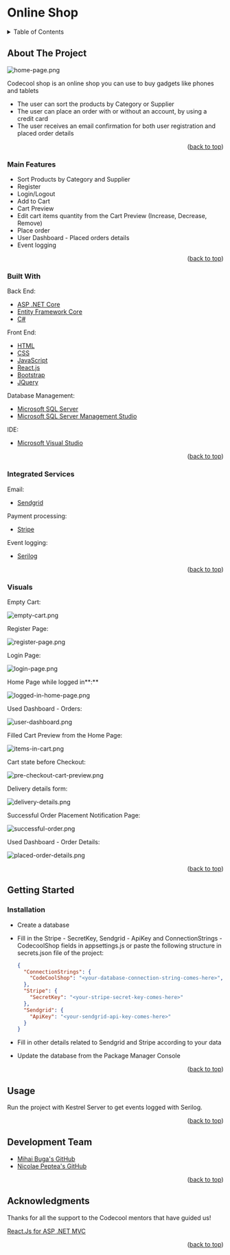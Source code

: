 <div id="top"></div>

# Online Shop

<!-- TABLE OF CONTENTS -->
<details>
  <summary>Table of Contents</summary>
  <ol>
    <li>
      <a href="#about-the-project">About The Project</a>
      <ul>
        <li><a href="#main-features">Main Features</a></li>
        <li><a href="#integrated-services">Integrated Services</a></li>
        <li><a href="#built-with">Built With</a></li>
        <li><a href="#visuals">Visuals</a></li>
      </ul>
    </li>
    <li>
      <a href="#getting-started">Getting Started</a>
      <ul>
        <li><a href="#installation">Installation</a></li>
      </ul>
    </li>
    <li><a href="#usage">Usage</a></li>
    <li><a href="#development-team">Development Team</a></li>
    <li><a href="#acknowledgments">Acknowledgments</a></li>
  </ol>
</details>



<!-- ABOUT THE PROJECT -->
## About The Project

![home-page.png][home-page]

Codecool shop is an online shop you can use to buy gadgets like phones and tablets

- The user can sort the products by Category or Supplier
- The user can place an order with or without an account, by using a credit card
- The user receives an email confirmation for both user registration and placed order details

<p align="right">(<a href="#top">back to top</a>)</p>


### Main Features

- Sort Products by Category and Supplier
- Register
- Login/Logout
- Add to Cart
- Cart Preview
- Edit cart items quantity from the Cart Preview (Increase, Decrease, Remove)
- Place order
- User Dashboard - Placed orders details
- Event logging

<p align="right">(<a href="#top">back to top</a>)</p>

### Built With

Back End:
* [ASP .NET Core][asp-net-core]
* [Entity Framework Core][ef-core]
* [C#][c#]

Front End:
* [HTML][html]
* [CSS][css]
* [JavaScript][js]
* [React.js][react]
* [Bootstrap][bootstrap]
* [JQuery][jquery]

Database Management:
* [Microsoft SQL Server][msql-server]
* [Microsoft SQL Server Management Studio][ssms]

IDE:
* [Microsoft Visual Studio][visual-studio]

<p align="right">(<a href="#top">back to top</a>)</p>


### Integrated Services

Email:
* [Sendgrid][sendgrid]

Payment processing:
* [Stripe][stripe]

Event logging:
* [Serilog][serilog]

<p align="right">(<a href="#top">back to top</a>)</p>

### Visuals

Empty Cart:

![empty-cart.png][empty-cart]

Register Page:

![register-page.png][register-page]

Login Page:

![login-page.png][login-page]

Home Page while logged in**:**

![logged-in-home-page.png][logged-in-home-page]

Used Dashboard - Orders:

![user-dashboard.png][user-dashboard]

Filled Cart Preview from the Home Page:

![items-in-cart.png][items-in-cart]

Cart state before Checkout:

![pre-checkout-cart-preview.png][pre-checkout-cart-preview]

Delivery details form:

![delivery-details.png][delivery-details]

Successful Order Placement Notification Page:

![successful-order.png][successful-order]

Used Dashboard - Order Details:

![placed-order-details.png][placed-order-details]

<p align="right">(<a href="#top">back to top</a>)</p>


<!-- GETTING STARTED -->
## Getting Started

### Installation

- Create a database
- Fill in the Stripe - SecretKey, Sendgrid - ApiKey and ConnectionStrings - CodecoolShop fields in appsettings.js or paste the following structure in secrets.json file of the project:
    
    ```json
    {
      "ConnectionStrings": {
        "CodeCoolShop": "<your-database-connection-string-comes-here>",
      },
      "Stripe": {
        "SecretKey": "<your-stripe-secret-key-comes-here>"
      },
      "Sendgrid": {
        "ApiKey": "<your-sendgrid-api-key-comes-here>"
      }
    }
    ```
    
- Fill in other details related to Sendgrid and Stripe according to your data
- Update the database from the Package Manager Console

<p align="right">(<a href="#top">back to top</a>)</p>



<!-- USAGE EXAMPLES -->
## Usage

Run the project with Kestrel Server to get events logged with Serilog.

<p align="right">(<a href="#top">back to top</a>)</p>


## Development Team

* [Mihai Buga's GitHub][mihai-buga]
* [Nicolae Peptea's GitHub][nicolae-peptea]

<p align="right">(<a href="#top">back to top</a>)</p>

<!-- ACKNOWLEDGMENTS -->
## Acknowledgments

Thanks for all the support to the Codecool mentors that have guided us!

[React.Js for ASP .NET MVC][react-net]

<p align="right">(<a href="#top">back to top</a>)</p>



<!-- MARKDOWN LINKS & IMAGES -->
[contributors-shield]: https://img.shields.io/github/contributors/othneildrew/Best-README-Template.svg?style=for-the-badge
[contributors-url]: https://github.com/mihaibuga/online-shop/graphs/contributors
[linkedin-shield]: https://img.shields.io/badge/-LinkedIn-black.svg?style=for-the-badge&logo=linkedin&colorB=555
[linkedin-url]: https://www.linkedin.com/in/mihai-buga

[asp-net-core]: https://dotnet.microsoft.com/en-us/learn/aspnet/what-is-aspnet-core
[ef-core]: https://docs.microsoft.com/en-us/ef/core/
[c#]: https://docs.microsoft.com/en-us/dotnet/csharp/
[html]: https://html.com/
[css]: https://www.w3.org/Style/CSS/Overview.en.html
[js]: https://www.javascript.com/
[react]: https://reactjs.org/
[react-net]: https://reactjs.net/
[bootstrap]: https://getbootstrap.com
[jquery]: https://jquery.com
[msql-server]: https://www.microsoft.com/en-us/sql-server/sql-server-2019
[ssms]: https://docs.microsoft.com/en-us/sql/ssms/download-sql-server-management-studio-ssms?view=sql-server-ver15
[visual-studio]: https://visualstudio.microsoft.com/

[mihai-buga]: https://github.com/mihaibuga
[nicolae-peptea]: https://github.com/Nicolae-Peptea

[sendgrid]: https://sendgrid.com/
[stripe]: https://stripe.com/
[serilog]: https://serilog.net/

[home-page]: src/Codecool.CodecoolShop/wwwroot/img/captures/home-page.png
[empty-cart]: https://res.cloudinary.com/dqwtm9fw1/image/upload/v1642429623/CodeCoolShop/empty-cart_mjprbo.png
[register-page]: src/Codecool.CodecoolShop/wwwroot/img/captures/register-page.png
[login-page]: src/Codecool.CodecoolShop/wwwroot/img/captures/login-page.png
[logged-in-home-page]: src/Codecool.CodecoolShop/wwwroot/img/captures/logged-in-home-page.png
[user-dashboard]: src/Codecool.CodecoolShop/wwwroot/img/captures/user-dashboard.png
[items-in-cart]: src/Codecool.CodecoolShop/wwwroot/img/captures/items-in-cart.png
[pre-checkout-cart-preview]: src/Codecool.CodecoolShop/wwwroot/img/captures/pre-checkout-cart-preview.png
[delivery-details]: src/Codecool.CodecoolShop/wwwroot/img/captures/delivery-details.png
[successful-order]: src/Codecool.CodecoolShop/wwwroot/img/captures/successful-order.png
[placed-order-details]: src/Codecool.CodecoolShop/wwwroot/img/captures/placed-order-details.png
